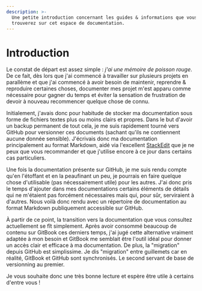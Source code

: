 ```yaml
---
description: >-
  Une petite introduction concernant les guides & informations que vous
  trouverez sur cet espace de documentation.
---
```


# Introduction

Le constat de départ est assez simple : _j'ai une mémoire de poisson rouge_. De ce fait, dès lors que j'ai commencé à travailler sur plusieurs projets en parallème et que j'ai commencé à avoir besoin de maintenir, reprendre & reproduire certaines choses, documenter mes projet m'est apparu comme nécessaire pour gagner du temps et éviter la sensation de frustration de devoir à nouveau recommencer quelque chose de connu.

Initialement, j'avais donc pour habitude de stocker ma documentation sous forme de fichiers textes plus ou moins clairs et propres. Dans le but d'avoir un backup permanent de tout cela, je me suis rapidement tourné vers GitHub pour versionner ces documents \(sachant qu'ils ne contiennent aucune donnée sensible\). J'écrivais donc ma documentation principalement au format Markdown, aidé via l'excellent [StackEdit](http://stackedit.io) que je ne peux que vous recommander et que j'utilise encore à ce jour dans certains cas particuliers.

Une fois la documentation présente sur GitHub, je me suis rendu compte qu'en l'étoffant et en la peaufinant un peu, je pourrais en faire quelque chose d'utilisable \(pas nécessairement utile\) pour les autres. J'ai donc pris le temps d'ajouter dans mes documentations certains éléments de détails qui ne m'étaient pas forcément nécessaires mais qui, pour sûr, serviraient à d'autres. Nous voilà donc rendu avec un répertoire de documentation au format Markdown publiquement accessible sur GitHub.

À partir de ce point, la transition vers la documentation que vous consultez actuellement se fît simplement. Après avoir consommé beaucoup de contenu sur GitBook ces derniers temps, j'ai jugé cette alternative vraiment adaptée à mon besoin et GitBook me semblait être l'outil idéal pour donner un accès clair et efficace à ma documentation. De plus, la "migration" depuis GitHub est simplissime. Je dis "migration" entre guillemets car en réalité, GitBook et GitHub sont synchronisés. Le second servant de base de versionning au premier.

Je vous souhaite donc une très bonne lecture et espère être utile à certains d'entre vous !

